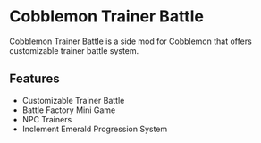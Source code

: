 # Cobblemon Trainer Battle

Cobblemon Trainer Battle is a side mod for Cobblemon that offers customizable trainer battle system.

## Features

- Customizable Trainer Battle
- Battle Factory Mini Game
- NPC Trainers
- Inclement Emerald Progression System